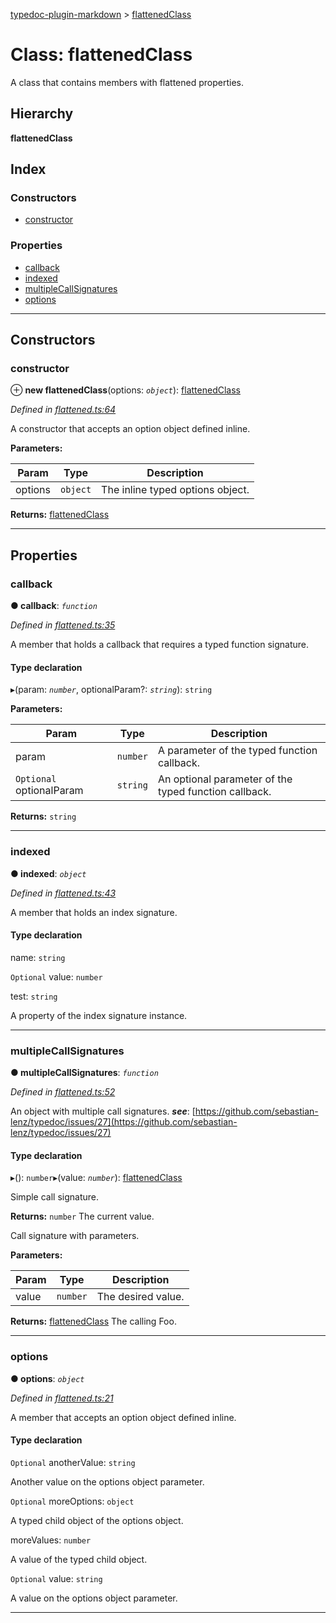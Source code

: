 [typedoc-plugin-markdown](../README.md) > [flattenedClass](../classes/flattenedclass.md)

# Class: flattenedClass

A class that contains members with flattened properties.

## Hierarchy

**flattenedClass**

## Index

### Constructors

* [constructor](flattenedclass.md#markdown-header-constructor)

### Properties

* [callback](flattenedclass.md#markdown-header-callback)
* [indexed](flattenedclass.md#markdown-header-indexed)
* [multipleCallSignatures](flattenedclass.md#markdown-header-multiplecallsignatures)
* [options](flattenedclass.md#markdown-header-options)

---

## Constructors

###  constructor

⊕ **new flattenedClass**(options: *`object`*): [flattenedClass](flattenedclass.md)

*Defined in [flattened.ts:64](https://bitbucket.org/owner/repository_name/src/master/flattened.ts?fileviewer&amp;#x3D;file-view-default#flattened.ts-64)*

A constructor that accepts an option object defined inline.

**Parameters:**

| Param | Type | Description |
| ------ | ------ | ------ |
| options | `object` |  The inline typed options object. |

**Returns:** [flattenedClass](flattenedclass.md)

___

## Properties

###  callback

**● callback**: *`function`*

*Defined in [flattened.ts:35](https://bitbucket.org/owner/repository_name/src/master/flattened.ts?fileviewer&amp;#x3D;file-view-default#flattened.ts-35)*

A member that holds a callback that requires a typed function signature.

#### Type declaration
▸(param: *`number`*, optionalParam?: *`string`*): `string`

**Parameters:**

| Param | Type | Description |
| ------ | ------ | ------ |
| param | `number` |  A parameter of the typed function callback. |
| `Optional` optionalParam | `string` |  An optional parameter of the typed function callback. |

**Returns:** `string`

___

###  indexed

**● indexed**: *`object`*

*Defined in [flattened.ts:43](https://bitbucket.org/owner/repository_name/src/master/flattened.ts?fileviewer&amp;#x3D;file-view-default#flattened.ts-43)*

A member that holds an index signature.

#### Type declaration

[index: `number`]: `object`

 name: `string`

`Optional`  value: `number`

 test: `string`

A property of the index signature instance.

___

###  multipleCallSignatures

**● multipleCallSignatures**: *`function`*

*Defined in [flattened.ts:52](https://bitbucket.org/owner/repository_name/src/master/flattened.ts?fileviewer&amp;#x3D;file-view-default#flattened.ts-52)*

An object with multiple call signatures.
*__see__*: [https://github.com/sebastian-lenz/typedoc/issues/27](https://github.com/sebastian-lenz/typedoc/issues/27)

#### Type declaration
▸(): `number`▸(value: *`number`*): [flattenedClass](flattenedclass.md)

Simple call signature.

**Returns:** `number`
The current value.

Call signature with parameters.

**Parameters:**

| Param | Type | Description |
| ------ | ------ | ------ |
| value | `number` |  The desired value. |

**Returns:** [flattenedClass](flattenedclass.md)
The calling Foo.

___

###  options

**● options**: *`object`*

*Defined in [flattened.ts:21](https://bitbucket.org/owner/repository_name/src/master/flattened.ts?fileviewer&amp;#x3D;file-view-default#flattened.ts-21)*

A member that accepts an option object defined inline.

#### Type declaration

`Optional`  anotherValue: `string`

Another value on the options object parameter.

`Optional`  moreOptions: `object`

A typed child object of the options object.

 moreValues: `number`

A value of the typed child object.

`Optional`  value: `string`

A value on the options object parameter.

___

